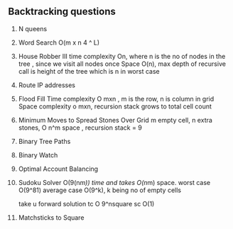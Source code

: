 ## Backtracking questions

1. N queens 

2. Word Search 
     O(m x n 4 ^ L)

3. House Robber III 
     time complexity On, where n is the no of nodes in the tree , since we visit all nodes once
     Space O(n), max depth of recursive call is height of the tree which is n in worst case

4. Route IP addresses 

5. Flood Fill 
     Time complexity O mxn , m is the row, n is column in grid
     Space complexity o mxn, recursion stack grows to total cell count

6. Minimum Moves to Spread Stones Over Grid 
     m empty cell, n extra stones, O n^m
     space , recursion stack = 9
7. Binary Tree Paths 

8. Binary Watch 

9. Optimal Account Balancing 

10. Sudoku Solver 
     O(9(n*m)) time and takes O(n*m) space.
     worst case O(9^81)
     average case O(9^k), k being no of empty cells

     take u forward solution
     tc O 9^nsquare
     sc O(1)
     
11. Matchsticks to Square 

